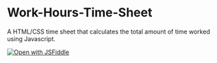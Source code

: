 # Work-Hours-Time-Sheet
A HTML/CSS time sheet that calculates the total amount of time worked using Javascript.

[![Open with JSFiddle](https://img.shields.io/static/v1?message=Open%20with%20JSFiddle&logo=jsfiddle&labelColor=5c5c5c&color=blue&logoColor=9cf&label=%20)](https://jsfiddle.net/biabab/3oL01h59/665/)
